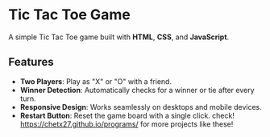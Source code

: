 # Tic Tac Toe Game

A simple Tic Tac Toe game built with **HTML**, **CSS**, and **JavaScript**.

## Features

- **Two Players**: Play as "X" or "O" with a friend.
- **Winner Detection**: Automatically checks for a winner or tie after every turn.
- **Responsive Design**: Works seamlessly on desktops and mobile devices.
- **Restart Button**: Reset the game board with a single click.
check!
  https://chetx27.github.io/programs/ for more projects like these!

